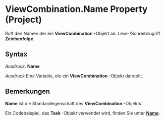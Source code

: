 
# ViewCombination.Name Property (Project)

Ruft den Namen der ein  **ViewCombination** -Objekt ab. Lese-/Schreibzugriff **Zeichenfolge**.


## Syntax

 _Ausdruck_. **Name**

 _Ausdruck_ Eine Variable, die ein **ViewCombination** -Objekt darstellt.


## Bemerkungen

 **Name** ist die Standardeigenschaft des **ViewCombination** -Objekts.

Ein Codebeispiel, das  **Task** -Objekt verwendet wird, finden Sie unter **[Name](2df034b0-13bc-f912-abbc-6b97b8c8d5ed.md)**.

